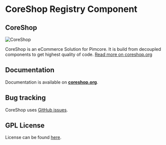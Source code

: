 CoreShop Registry Component
==================

CoreShop
------

![CoreShop](http://www.coreshop.org/assets/img/coreshop-logo.svg)

CoreShop is an eCommerce Solution for Pimcore. It is build from decoupled components to get highest quality of code. [Read more on coreshop.org](http://www.coreshop.org)

Documentation
-------------

Documentation is available on [**coreshop.org**](https://www.coreshop.org/docs/2.1.0/Components/Address_Component.html).

Bug tracking
------------

CoreShop uses [GitHub issues](https://github.com/CoreShop/coreshop/issues).

GPL License
-----------

License can be found [here](https://github.com/coreshop/CoreShop/blob/master/LICENSE.md).